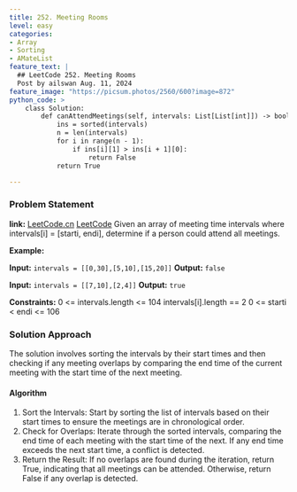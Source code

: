```yaml
---
title: 252. Meeting Rooms
level: easy
categories:
- Array
- Sorting
- AMateList
feature_text: |
  ## LeetCode 252. Meeting Rooms
  Post by ailswan Aug. 11, 2024
feature_image: "https://picsum.photos/2560/600?image=872"
python_code: >
    class Solution:
        def canAttendMeetings(self, intervals: List[List[int]]) -> bool:
            ins = sorted(intervals)
            n = len(intervals)
            for i in range(n - 1):
                if ins[i][1] > ins[i + 1][0]:
                    return False
            return True

---
```


### Problem Statement
**link:**
[LeetCode.cn](https://leetcode.cn/problems/meeting-rooms/)
[LeetCode](https://leetcode.com/meeting-rooms/)
Given an array of meeting time intervals where intervals[i] = [starti, endi], determine if a person could attend all meetings.

**Example:**

**Input:** `intervals = [[0,30],[5,10],[15,20]]`
**Output:** `false`

**Input:** `intervals = [[7,10],[2,4]]`
**Output:** `true`

**Constraints:**
0 <= intervals.length <= 104
intervals[i].length == 2
0 <= starti < endi <= 106
 
### Solution Approach
The solution involves sorting the intervals by their start times and then checking if any meeting overlaps by comparing the end time of the current meeting with the start time of the next meeting.

#### Algorithm
1. Sort the Intervals: Start by sorting the list of intervals based on their start times to ensure the meetings are in chronological order.
2. Check for Overlaps: Iterate through the sorted intervals, comparing the end time of each meeting with the start time of the next. If any end time exceeds the next start time, a conflict is detected.
3. Return the Result: If no overlaps are found during the iteration, return True, indicating that all meetings can be attended. Otherwise, return False if any overlap is detected.
